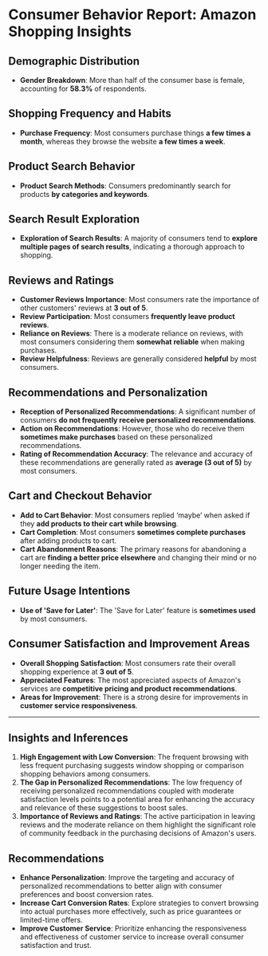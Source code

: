 # Consumer Behavior Report: Amazon Shopping Insights

## Demographic Distribution
- **Gender Breakdown**: More than half of the consumer base is female, accounting for **58.3%** of respondents.

## Shopping Frequency and Habits
- **Purchase Frequency**: Most consumers purchase things **a few times a month**, whereas they browse the website **a few times a week**.

## Product Search Behavior
- **Product Search Methods**: Consumers predominantly search for products **by categories and keywords**.

## Search Result Exploration
- **Exploration of Search Results**: A majority of consumers tend to **explore multiple pages of search results**, indicating a thorough approach to shopping.

## Reviews and Ratings
- **Customer Reviews Importance**: Most consumers rate the importance of other customers' reviews at **3 out of 5**.
- **Review Participation**: Most consumers **frequently leave product reviews**.
- **Reliance on Reviews**: There is a moderate reliance on reviews, with most consumers considering them **somewhat reliable** when making purchases.
- **Review Helpfulness**: Reviews are generally considered **helpful** by most consumers.

## Recommendations and Personalization
- **Reception of Personalized Recommendations**: A significant number of consumers **do not frequently receive personalized recommendations**.
- **Action on Recommendations**: However, those who do receive them **sometimes make purchases** based on these personalized recommendations.
- **Rating of Recommendation Accuracy**: The relevance and accuracy of these recommendations are generally rated as **average (3 out of 5)** by most consumers.

## Cart and Checkout Behavior
- **Add to Cart Behavior**: Most consumers replied ‘maybe’ when asked if they **add products to their cart while browsing**.
- **Cart Completion**: Most consumers **sometimes complete purchases** after adding products to cart.
- **Cart Abandonment Reasons**: The primary reasons for abandoning a cart are **finding a better price elsewhere** and changing their mind or no longer needing the item.

## Future Usage Intentions
- **Use of 'Save for Later'**: The 'Save for Later' feature is **sometimes used** by most consumers.

## Consumer Satisfaction and Improvement Areas
- **Overall Shopping Satisfaction**: Most consumers rate their overall shopping experience at **3 out of 5**.
- **Appreciated Features**: The most appreciated aspects of Amazon's services are **competitive pricing and product recommendations**.
- **Areas for Improvement**: There is a strong desire for improvements in **customer service responsiveness**.

---

## Insights and Inferences

1. **High Engagement with Low Conversion**: The frequent browsing with less frequent purchasing suggests window shopping or comparison shopping behaviors among consumers.
2. **The Gap in Personalized Recommendations**: The low frequency of receiving personalized recommendations coupled with moderate satisfaction levels points to a potential area for enhancing the accuracy and relevance of these suggestions to boost sales.
3. **Importance of Reviews and Ratings**: The active participation in leaving reviews and the moderate reliance on them highlight the significant role of community feedback in the purchasing decisions of Amazon's users.

## Recommendations

- **Enhance Personalization**: Improve the targeting and accuracy of personalized recommendations to better align with consumer preferences and boost conversion rates.
- **Increase Cart Conversion Rates**: Explore strategies to convert browsing into actual purchases more effectively, such as price guarantees or limited-time offers.
- **Improve Customer Service**: Prioritize enhancing the responsiveness and effectiveness of customer service to increase overall consumer satisfaction and trust.
